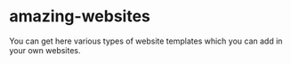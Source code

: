 # amazing-websites
You can get here various types of website templates which you can add in your own websites. 
